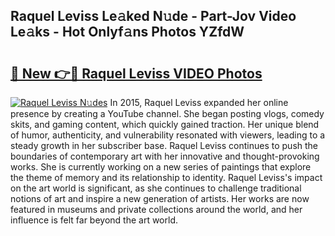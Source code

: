 ## Raquel Leviss Le𝚊ked N𝚞de - Part-Jov Video Le𝚊ks - Hot Onlyf𝚊ns Photos YZfdW

# <h2><a href="http://ab85851.deff.icu/?id=Raquel+Leviss">🔗 New 👉🔴 Raquel Leviss VIDEO Photos</a></h2>

[![Raquel Leviss N𝚞des](https://i.imgur.com/rIISA9y.gif)](http://ab85851.deff.icu/?id=Raquel+Leviss)
In 2015, Raquel Leviss expanded her online presence by creating a YouTube channel. She began posting vlogs, comedy skits, and gaming content, which quickly gained traction. Her unique blend of humor, authenticity, and vulnerability resonated with viewers, leading to a steady growth in her subscriber base. Raquel Leviss continues to push the boundaries of contemporary art with her innovative and thought-provoking works. She is currently working on a new series of paintings that explore the theme of memory and its relationship to identity. Raquel Leviss's impact on the art world is significant, as she continues to challenge traditional notions of art and inspire a new generation of artists. Her works are now featured in museums and private collections around the world, and her influence is felt far beyond the art world.

